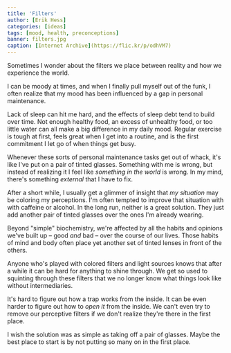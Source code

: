 ```yaml
---
title: 'Filters'
author: [Erik Hess]
categories: [ideas]
tags: [mood, health, preconceptions]
banner: filters.jpg
caption: [Internet Archive](https://flic.kr/p/odhVM7)
---
```


Sometimes I wonder about the filters we place between reality and how we experience the world.

I can be moody at times, and when I finally pull myself out of the funk, I often realize that my mood has been influenced by a gap in personal maintenance. 

Lack of sleep can hit me hard, and the effects of sleep debt tend to build over time. Not enough healthy food, an excess of unhealthy food, or too little water can all make a big difference in my daily mood. Regular exercise is tough at first, feels great when I get into a routine, and is the first commitment I let go of when things get busy.

Whenever these sorts of personal maintenance tasks get out of whack, it's like I've put on a pair of tinted glasses. Something with me is wrong, but instead of realizing it I feel like *something in the world* is wrong. In my mind, there's something *external* that I have to fix.

After a short while, I usually get a glimmer of insight that *my situation* may be coloring my perceptions. I'm often tempted to improve that situation with with caffeine or alcohol. In the long run, neither is a great solution. They just add another pair of tinted glasses over the ones I'm already wearing.

Beyond "simple" biochemistry, we're affected by all the habits and opinions we've built up &ndash; good *and* bad &ndash; over the course of our lives. Those habits of mind and body often place yet another set of tinted lenses in front of the others.

Anyone who's played with colored filters and light sources knows that after a while it can be hard for anything to shine through. We get so used to squinting through these filters that we no longer know what things look like without intermediaries.

It's hard to figure out how a trap works from the inside. It can be even harder to figure out how to *open it* from the inside. We can't even try to remove our perceptive filters if we don't realize they're there in the first place. 

I wish the solution was as simple as taking off a pair of glasses. Maybe the best place to start is by not putting so many on in the first place.
